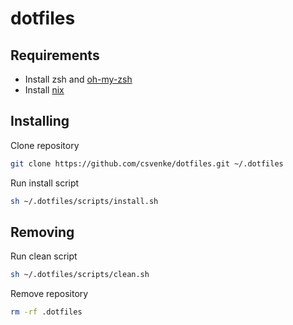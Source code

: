 # dotfiles

## Requirements

- Install zsh and [oh-my-zsh](https://ohmyz.sh/#install)
- Install [nix](https://nixos.org/download)

## Installing

Clone repository

```sh
git clone https://github.com/csvenke/dotfiles.git ~/.dotfiles
```

Run install script

```sh
sh ~/.dotfiles/scripts/install.sh
```

## Removing

Run clean script

```sh
sh ~/.dotfiles/scripts/clean.sh
```

Remove repository

```sh
rm -rf .dotfiles
```
